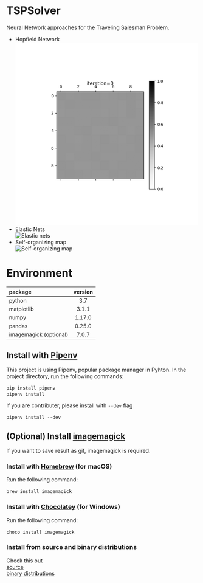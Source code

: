 # TSPSolver
Neural Network approaches for the Traveling Salesman Problem.
- Hopfield Network  
![Hopfield net](https://github.com/ishidur/TSPSolver/blob/develop/results/random_10_cities/hopfield_net/animation.gif)
- Elastic Nets  
![Elastic nets](https://github.com/ishidur/TSPSolver/blob/develop/results/djibouti/elastic_nets/animation.gif)
- Self-organizing map  
![Self-organizing map](https://github.com/ishidur/TSPSolver/blob/develop/results/djibouti/self_organizing_map/animation.gif)

# Environment
|package|version|
|:--|:--:|
|python|3.7|
|matplotlib|3.1.1|
|numpy|1.17.0|
|pandas|0.25.0|
|imagemagick (optional)|7.0.7|
  
## Install with [Pipenv](https://docs.pipenv.org)  
This project is using Pipenv, popular package manager in Pyhton.
In the project directory, run the following commands:  
```
pip install pipenv
pipenv install
```  
If you are contributer, please install with `--dev` flag
```
pipenv install --dev
```

## (Optional) Install [imagemagick](https://www.imagemagick.org/script/index.php)  
If you want to save result as gif, imagemagick is required.  
### Install with [Homebrew](https://brew.sh/index.html) (for macOS)  
Run the following command: 
```
brew install imagemagick
```
### Install with [Chocolatey](https://chocolatey.org/about) (for Windows)  
Run the following command: 
```
choco install imagemagick
```
### Install from source and binary distributions    
Check this out  
[source](https://www.imagemagick.org/script/install-source.php)  
[binary distributions](https://www.imagemagick.org/script/download.php)
